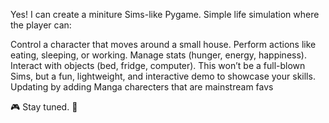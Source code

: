 Yes! I can create a miniture Sims-like Pygame. Simple life simulation where the player can:

Control a character that moves around a small house.
Perform actions like eating, sleeping, or working.
Manage stats (hunger, energy, happiness).
Interact with objects (bed, fridge, computer).
This won’t be a full-blown Sims, but a fun, lightweight, and interactive demo to showcase your skills. 
Updating by adding Manga charecters that are mainstream favs

🎮 Stay tuned. 🚀
